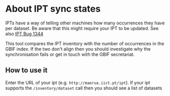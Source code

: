 # About IPT sync states

IPTs have a way of telling other machines how many occurrences they have per dataset. Be aware that this might require your IPT to be updated. See also [IPT Bug 1344](https://github.com/gbif/ipt/issues/1344)

This tool compares the IPT inventory with the number of occurrences in the GBIF index. If the two don't align then you should investigate why the synchronisation fails or get in touch with the GBIF secretariat.

##  How to use it
Enter the URL of your ipt (e.g. `http://maerua.iict.pt/ipt`). If your ipt supports the `/inventory/dataset` call then you should see a list of datasets  